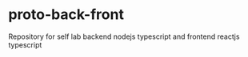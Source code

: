 # proto-back-front
Repository for self lab backend nodejs typescript and frontend reactjs typescript
